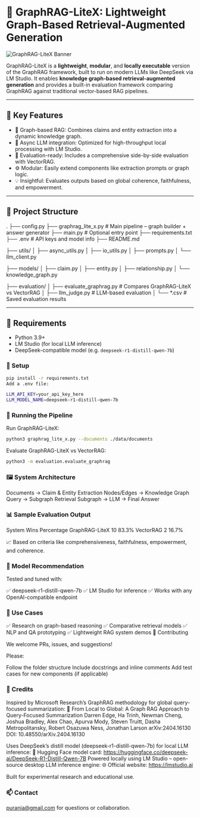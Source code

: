 # 📘 GraphRAG-LiteX: Lightweight Graph-Based Retrieval-Augmented Generation

![GraphRAG-LiteX Banner](https://user-images.githubusercontent.com/12345678/graphrag_litex_banner.png)

GraphRAG-LiteX is a **lightweight**, **modular**, and **locally executable** version of the GraphRAG framework, built to run on modern LLMs like DeepSeek via LM Studio. It enables **knowledge graph-based retrieval-augmented generation** and provides a built-in evaluation framework comparing GraphRAG against traditional vector-based RAG pipelines.

---

## 🌟 Key Features

- 🧠 Graph-based RAG: Combines claims and entity extraction into a dynamic knowledge graph.
- 🔄 Async LLM integration: Optimized for high-throughput local processing with LM Studio.
- 🧪 Evaluation-ready: Includes a comprehensive side-by-side evaluation with VectorRAG.
- ⚙️ Modular: Easily extend components like extraction prompts or graph logic.
- 💡 Insightful: Evaluates outputs based on global coherence, faithfulness, and empowerment.

---

## 📂 Project Structure
.
├── config.py
├── graphrag_lite_x.py           # Main pipeline – graph builder + answer generator
├── main.py                      # Optional entry point
├── requirements.txt
├── .env                         # API keys and model info
├── README.md

├── utils/
│   ├── async_utils.py
│   ├── io_utils.py
│   ├── prompts.py
│   └── llm_client.py

├── models/
│   ├── claim.py
│   ├── entity.py
│   ├── relationship.py
│   └── knowledge_graph.py

├── evaluation/
│   ├── evaluate_graphrag.py     # Compares GraphRAG-LiteX vs VectorRAG
│   ├── llm_judge.py             # LLM-based evaluation
│   └── *.csv                    # Saved evaluation results


---

## 🧰 Requirements

- Python 3.9+
- LM Studio (for local LLM inference)
- DeepSeek-compatible model (e.g. `deepseek-r1-distill-qwen-7b`)

### 🔧 Setup

```bash
pip install -r requirements.txt
Add a .env file:

LLM_API_KEY=your_api_key_here
LLM_MODEL_NAME=deepseek-r1-distill-qwen-7b
```
### 🚀 Running the Pipeline

Run GraphRAG-LiteX:
```bash
python3 graphrag_lite_x.py --documents ./data/documents
```

Evaluate GraphRAG-LiteX vs VectorRAG:
```bash
python3 -m evaluation.evaluate_graphrag
```

### 🖼️ System Architecture

Documents → Claim & Entity Extraction
Nodes/Edges → Knowledge Graph
Query → Subgraph Retrieval
Subgraph → LLM → Final Answer

### 📊 Sample Evaluation Output

System	Wins	Percentage
GraphRAG-LiteX	10	83.3%
VectorRAG	2	16.7%

📈 Based on criteria like comprehensiveness, faithfulness, empowerment, and coherence.

### 🧠 Model Recommendation

Tested and tuned with:

✅ deepseek-r1-distill-qwen-7b
✅ LM Studio for inference
✅ Works with any OpenAI-compatible endpoint

### 📌 Use Cases

✅ Research on graph-based reasoning
✅ Comparative retrieval models
✅ NLP and QA prototyping
✅ Lightweight RAG system demos
🤝 Contributing

We welcome PRs, issues, and suggestions!

Please:

Follow the folder structure
Include docstrings and inline comments
Add test cases for new components (if applicable)

### 🙌 Credits

Inspired by Microsoft Research’s GraphRAG methodology for global query-focused summarization:
📄 From Local to Global: A Graph RAG Approach to Query-Focused Summarization
Darren Edge, Ha Trinh, Newman Cheng, Joshua Bradley, Alex Chao, Apurva Mody, Steven Truitt, Dasha Metropolitansky, Robert Osazuwa Ness, Jonathan Larson
arXiv:2404.16130
DOI: 10.48550/arXiv.2404.16130

Uses DeepSeek’s distill model (deepseek-r1-distill-qwen-7b) for local LLM inference:
🔗 Hugging Face model card:
https://huggingface.co/deepseek-ai/DeepSeek-R1-Distill-Qwen-7B
Powered locally using LM Studio – open-source desktop LLM inference engine:
🌐 Official website:
https://lmstudio.ai

Built for experimental research and educational use.

 ### 📫 Contact

puranja@gmail.com for questions or collaboration.

